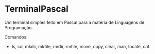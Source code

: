 # TerminalPascal
Um terminal simples feito em Pascal para a matéria de Linguagens de Programação.

Comandos:

- ls, cd, mkdir, mkfile, rmdir, rmfile, move, copy, clear, man, locate, cat.
